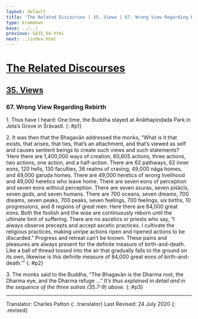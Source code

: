 ```yaml
---
layout: default
title: 'The Related Discourses | 35. Views | 67. Wrong View Regarding Rebirth'
type: kramdown
base: ../../
previous: SA35_64.html
next: ../index.html
---
```


# [The Related Discourses](../../index.html)
## [35. Views](index.html)
### 67. Wrong View Regarding Rebirth

1\. Thus have I heard: One time, the Buddha stayed at Anāthapiṇḍada Park in Jeta’s Grove in Śrāvastī.
{: #p1}

2\. It was then that the Bhagavān addressed the monks, “What is it that exists, that arises, that ties, that’s an attachment, and that’s viewed as self and causes sentient beings to create such views and such statements? ‘Here there are 1,400,000 ways of creation, 60,605 actions, three actions, two actions, one action, and a half-action. There are 62 pathways, 62 inner eons, 120 hells, 130 faculties, 36 realms of craving, 49,000 nāga homes, and 49,000 garuḍa homes. There are 49,000 heretics of wrong livelihood and 49,000 heretics who leave home. There are seven eons of perception and seven eons without perception. There are seven asuras, seven piśācīs, seven gods, and seven humans. There are 700 oceans, seven dreams, 700 dreams, seven peaks, 700 peaks, seven feelings, 700 feelings, six births, 10 progressions, and 8 regions of great men. Here there are 84,000 great eons. Both the foolish and the wise are continuously reborn until the ultimate limit of suffering. There are no ascetics or priests who say, “I always observe precepts and accept ascetic practices. I cultivate the religious practices, making unripe actions ripen and ripened actions to be discarded.” Progress and retreat can’t be known. These pains and pleasures are always present for the definite measure of birth-and-death. Like a ball of thread tossed into the air that gradually falls to the ground on its own, likewise is this definite measure of 84,000 great eons of birth-and-death.’”
{: #p2}

3\. The monks said to the Buddha, “The Bhagavān is the Dharma root, the Dharma eye, and the Dharma refuge …” *It’s thus explained in detail and in the sequence of the three sutras (35.7-9) above.*
{: #p3}

---

Translator: Charles Patton
{: .translator}
Last Revised: 24 July 2020
{: .revised}